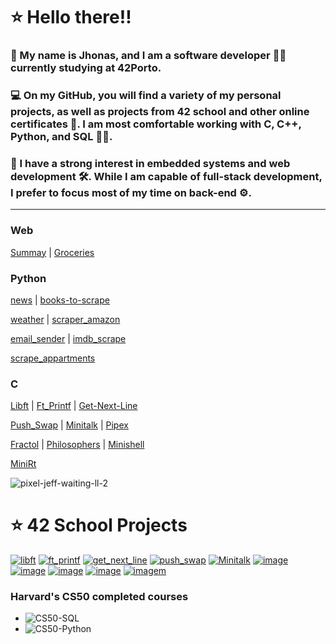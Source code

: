 # ⭐ Hello there!!

### 👋 My name is **Jhonas**, and I am a **software developer** 👨‍💻 currently studying at **42Porto**. 

### 💻 On my GitHub, you will find a variety of my personal projects, as well as projects from 42 school and other online certificates 🏅. I am most comfortable working with **C, C++, Python, and SQL** 🐍💾.

### 🔧 I have a strong interest in **embedded systems** and **web development** 🛠️. While I am capable of full-stack development, I prefer to focus most of my time on back-end ⚙️.

-----------------------------------

  
### Web

[Summay](https://github.com/Jburlama/summary) | [Groceries](https://github.com/Jburlama/groceries)



### Python

[news](https://github.com/Jburlama/news) | [books-to-scrape](https://github.com/Jburlama/books-to-scrape)

[weather](https://github.com/Jburlama/weather) | [scraper_amazon](https://github.com/Jburlama/scraper_amazon)

[email_sender](https://github.com/Jburlama/email_sender) | [imdb_scrape](https://github.com/Jburlama/imdb_scraper)

[scrape_appartments](https://github.com/Jburlama/scrape_apartments)

### C
[Libft](https://github.com/Jburlama/libft) | [Ft_Printf](https://github.com/Jburlama/ft_printf) | [Get-Next-Line](https://github.com/Jburlama/get-next-line)

[Push_Swap](https://github.com/Jburlama/PUSH_SWAP/tree/master) | [Minitalk](https://github.com/Jburlama/Minitalk) | [Pipex](https://github.com/Jburlama/pipex)

[Fractol](https://github.com/Jburlama/fractol) | [Philosophers](https://github.com/Jburlama/Philosophers) | [Minishell](https://github.com/Jburlama/minishell)

[MiniRt](https://github.com/Jburlama/miniRT) 




![pixel-jeff-waiting-ll-2](https://github.com/user-attachments/assets/b084c1b3-1a0d-4bf2-8d36-01e1487625de)



# ⭐ 42 School Projects

[![libft](https://github.com/user-attachments/assets/2b732813-6fd0-4853-b026-8838129aa1f4)](https://github.com/Jburlama/libft)
[![ft_printf](https://github.com/user-attachments/assets/23b2f6d2-1d43-4445-b069-82c22be6fa1c)](https://github.com/Jburlama/ft_printf)
[![get_next_line](https://github.com/user-attachments/assets/be0cf426-b4cd-4497-b096-c203b2c0874a)](https://github.com/Jburlama/get-next-line)
[![push_swap](https://github.com/user-attachments/assets/5992da15-2dfa-4e7f-9d55-7f4fb07a98a8)](https://github.com/Jburlama/PUSH_SWAP/tree/master)
[![Minitalk](https://github.com/user-attachments/assets/6c87dcc1-769f-4be8-9e2a-6276c677d905)](https://github.com/Jburlama/Minitalk)
[![image](https://github.com/user-attachments/assets/09ae4331-1e0c-4b65-be0a-d80a7d4889b8)](https://github.com/Jburlama/pipex)
[![image](https://github.com/user-attachments/assets/e9744bc0-3fa9-4ca3-822f-11e91b6aa54f)](https://github.com/Jburlama/fractol)
[![image](https://github.com/user-attachments/assets/a49fddd7-f024-4974-b6ab-535cea08ec67)](https://github.com/Jburlama/Philosophers)
[![image](https://github.com/user-attachments/assets/0302e89c-3109-4402-97ca-6739ca91e525)](https://github.com/Jburlama/minishell)
[![imagem](https://github.com/user-attachments/assets/5afc6ed1-cad3-4a6f-9ef2-50e961d5ec8a)](https://github.com/Jburlama/miniRT) 





### Harvard's CS50 completed courses

- ![CS50-SQL](https://github.com/Jburlama/CS50-SQL)
- ![CS50-Python](https://github.com/Jburlama/CS50-Python)


